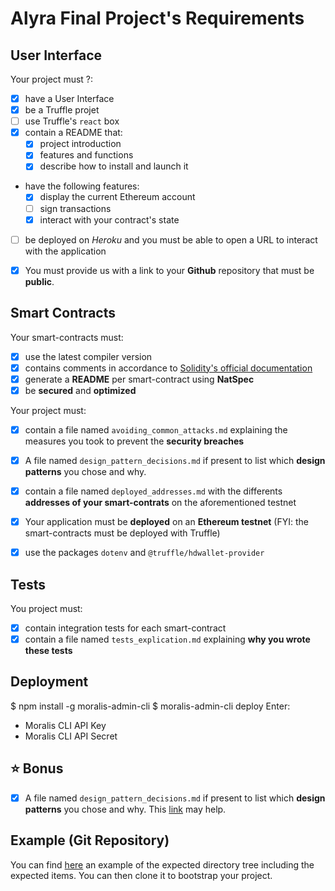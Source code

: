# Alyra Final Project's Requirements


## User Interface 

Your project must ?:

- [x] have a User Interface
- [x] be a Truffle projet
- [ ] use Truffle's `react` box
- [x] contain a README that:
    - [x] project introduction
    - [x] features and functions
    - [x] describe how to install and launch it
- have the following features: 
    - [x] display the current Ethereum account
    - [ ] sign transactions 
    - [x] interact with your contract's state
- [ ] be deployed on *Heroku* and you must be able to open a URL to interact with the application
- [x] You must provide us with a link to your **Github** repository that must be **public**. 


## Smart Contracts

Your smart-contracts must:

- [x] use the latest compiler version
- [x] contains comments in accordance to [Solidity's official documentation](https://solidity.readthedocs.io/en/v0.4.21/layout-of-source-files.html#comments)
- [x] generate a **README** per smart-contract using  **NatSpec**
- [x] be **secured** and **optimized**

Your project must:
- [x] contain a file named `avoiding_common_attacks.md` explaining the measures you took to prevent the **security breaches**
- [x] A file named `design_pattern_decisions.md` if present to list which **design patterns** you chose and why.
- [x] contain a file named `deployed_addresses.md` with the differents **addresses of your smart-contrats** on the aforementioned testnet
- [x] Your application must be **deployed** on an **Ethereum testnet** (FYI: the smart-contracts must be deployed with Truffle) 
- [x] use the packages `dotenv` and `@truffle/hdwallet-provider`


## Tests

You project must:

- [x] contain integration tests for each smart-contract
- [x] contain a file named `tests_explication.md` explaining  **why you wrote these tests**

## Deployment

$ npm install -g moralis-admin-cli
$ moralis-admin-cli deploy
Enter:
- Moralis CLI API Key
- Moralis CLI API Secret

## ⭐️ Bonus

- [x] A file named `design_pattern_decisions.md` if present to list which **design patterns** you chose and why.
This [link](https://fravoll.github.io/solidity-patterns/) may help. 


## Example (Git Repository)

You can find [here](https://github.com/Alyra-school/projet-final) an example of the expected directory tree including the expected items. 
You can then clone it to bootstrap your project.

